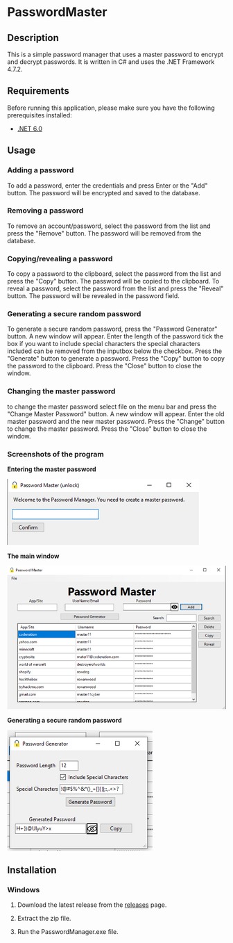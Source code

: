 # PasswordMaster

## Description

This is a simple password manager that uses a master password to encrypt and decrypt passwords. It is written in C# and uses the .NET Framework 4.7.2.

## Requirements

Before running this application, please make sure you have the following prerequisites installed:

- [.NET 6.0](https://dotnet.microsoft.com/en-us/download/dotnet/6.0)

## Usage

### Adding a password

To add a password, enter the credentials and press Enter or the "Add" button. The password will be encrypted and saved to the database.

### Removing a password

To remove an account/password, select the password from the list and press the "Remove" button. The password will be removed from the database.

### Copying/revealing a password

To copy a password to the clipboard, select the password from the list and press the "Copy" button. The password will be copied to the clipboard. To reveal a password, select the password from the list and press the "Reveal" button. The password will be revealed in the password field.

### Generating a secure random password

To generate a secure random password, press the "Password Generator" button. A new window will appear. Enter the length of the password tick the box if you want to include special characters the special characters included can be removed from the inputbox below the checkbox. Press the "Generate" button to generate a password. Press the "Copy" button to copy the password to the clipboard. Press the "Close" button to close the window.

### Changing the master password

to change the master password select file on the menu bar and press the "Change Master Password" button. A new window will appear. Enter the old master password and the new master password. Press the "Change" button to change the master password. Press the "Close" button to close the window.

### Screenshots of the program

**Entering the master password**

![image](./PasswordManager/images/masterpassword1.png)

**The main window**

![image](./PasswordManager/images/masterpassword2.png)

**Generating a secure random password**

![image](./PasswordManager/images/masterpassword3.png)

## Installation

### Windows

1. Download the latest release from the [releases](https://github.com/mrdiamonddirt/PasswordMaster/releases/tag/build) page.

2. Extract the zip file.

3. Run the PasswordManager.exe file.